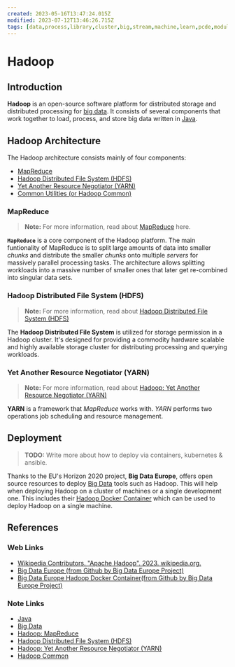 ```yaml
---
created: 2023-05-16T13:47:24.015Z
modified: 2023-07-12T13:46:26.715Z
tags: [data,process,library,cluster,big,stream,machine,learn,pcde,module18]
---
```

# Hadoop

## Introduction

**Hadoop** is an open-source software platform for
distributed storage and distributed processing for [big data][-big-data].
It consists of several components that work together to
load, process, and store big data written in [Java][-java].

## Hadoop Architecture

The Hadoop architecture consists mainly of four components:

* [MapReduce][-mr]
* [Hadoop Distributed File System (HDFS)][-hdfs]
* [Yet Another Resource Negotiator (YARN)][-yarn]
* [Common Utilities (or Hadoop Common)][-hadoop-common]

### MapReduce

>**Note:** For more information, read about [MapReduce][-mr] here.

**`MapReduce`** is a core component of the Hadoop platform.
The main funtionality of MapReduce is to split large amounts of data into
smaller *chunks* and distribute the smaller *chunks* onto multiple *servers* for
massively parallel processing tasks.
The architecture allows splitting workloads into a massive number of smaller ones that
later get re-combined into singular data sets.

### Hadoop Distributed File System (HDFS)

>**Note:** For more information,
>read about [Hadoop Distributed File System (HDFS)][-hdfs]

The **Hadoop Distributed File System** is utilized for storage permission in
a Hadoop cluster.
It's designed for providing a commodity hardware scalable and
highly available storage cluster for
distributing processing and querying workloads.

### Yet Another Resource Negotiator (YARN)

>**Note:** For more information,
>read about [Hadoop: Yet Another Resource Negotiator (YARN)][-yarn]

**YARN** is a framework that *MapReduce* works with.
*YARN* performs two operations job scheduling and resource management.

## Deployment

>**TODO:** Write more about how to deploy via containers, kubernetes & ansible.

Thanks to the EU's Horizon 2020 project, **Big Data Europe**,
offers open source resources to deploy [Big Data][-big-data] tools such as Hadoop.
This will help when deploying Hadoop on a cluster of machines or
a single development one.
This includes their [Hadoop Docker Container][-big-data-eu-docker-hadoop] which
can be used to deploy Hadoop on a single machine.

## References

### Web Links

* [Wikipedia Contributors. "Apache Hadoop". 2023. wikipedia.org.][wiki-hadoop]
* [Big Data Europe (from Github by Big Data Europe Project)][-big-data-eu]
* [Big Data Europe Hadoop Docker Container(from Github by Big Data Europe Project)][-big-data-eu-docker-hadoop]

<!-- Hidden References -->
[wiki-hadoop]: https://en.wikipedia.org/wiki/Apache_Hadoop "Wikipedia Contributors. 'Apache Hadoop'. 2023. wikipedia.org."
[-big-data-eu]: https://github.com/big-data-europe/README "Big Data Europe (from Github by Big Data Europe Project)"
[-big-data-eu-docker-hadoop]: https://github.com/big-data-europe/docker-hadoop "Big Data Europe Hadoop Docker Container(from Github by Big Data Europe Project)"

### Note Links

* [Java][-java]
* [Big Data][-big-data]
* [Hadoop: MapReduce][-mr]
* [Hadoop Distributed File System (HDFS)][-hdfs]
* [Hadoop: Yet Another Resource Negotiator (YARN)][-yarn]
* [Hadoop Common][-hadoop-common]

<!-- Hidden References -->
[-java]: java.md "Java"
[-big-data]: big-data.md "Big Data"
[-mr]: hadoop-map-reduce.md "Hadoop: MapReduce"
[-hdfs]: hadoop-dfs.md "Hadoop Distributed File System (HDFS)"
[-yarn]: hadoop-yarn.md "Hadoop: YARN"
[-hadoop-common]: hadoop-common.md "Hadoop Common"

